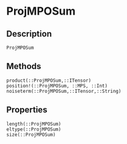 # ProjMPOSum

## Description

```@docs
ProjMPOSum
```

## Methods

```@docs
product(::ProjMPOSum,::ITensor)
position!(::ProjMPOSum, ::MPS, ::Int)
noiseterm(::ProjMPOSum,::ITensor,::String)
```

## Properties

```@docs
length(::ProjMPOSum)
eltype(::ProjMPOSum)
size(::ProjMPOSum)
```
